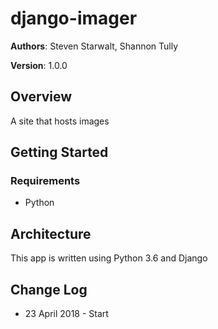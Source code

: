 # django-imager

**Authors**: Steven Starwalt, Shannon Tully

**Version**: 1.0.0

## Overview
A site that hosts images

## Getting Started

### Requirements
- Python

## Architecture
This app is written using Python 3.6 and Django

## Change Log
- 23 April 2018 - Start